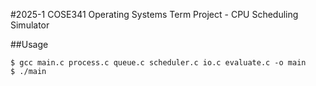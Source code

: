 #2025-1 COSE341 Operating Systems Term Project - CPU Scheduling Simulator

##Usage

```
$ gcc main.c process.c queue.c scheduler.c io.c evaluate.c -o main
$ ./main
```